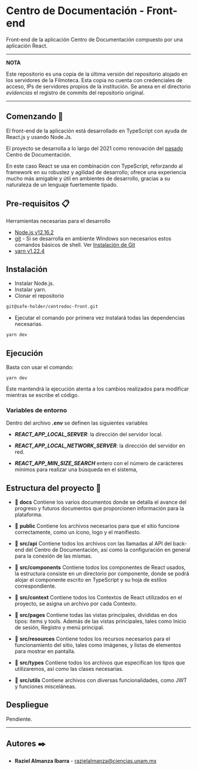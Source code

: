# Centro de Documentación - Front-end
 
Front-end de la aplicación Centro de Documentación compuesto por una aplicación React.


---
**NOTA**

Este repositorio es una copia de la última versión del repositorio alojado en los servidores de la Filmoteca. 
Esta copia no cuenta con credenciales de acceso, IPs de servidores propios de la institución.
Se anexa en el directorio _evidencias_ el registro de commits del repositorio original.

---
 
## Comenzando 🚀

El front-end de la aplicación está desarrollado en TypeScript con ayuda de React.js y usando Node.Js. 
 
El proyecto se desarrolla a lo largo del 2021 como renovación del [pasado](https://132.247.164.43/filmo/centroDocumentacion) Centro de Documentación.
 
En este caso React se usa en combinación con TypeScript, reforzando al framework en su robustez y agilidad de desarrollo; ofrece una experiencia mucho más amigable y útil en ambientes de desarrollo, gracias a su naturaleza de un lenguaje fuertemente tipado.
 
## Pre-requisitos 📋
 
Herramientas necesarias para el desarrollo
 
 - [Node.js v12.16.2](https://nodejs.org/de/blog/release/v12.16.2/)
 - [git](https://git-scm.com/downloads) - Si se desarrolla en ambiente Windows son necesarios estos comandos básicos de shell. Ver [Instalación de Git](https://dgac-conti.atlassian.net/l/c/SeGVPwCY)
 - [yarn v1.22.4](https://classic.yarnpkg.com/en/docs/install#windows-stable)
 
## Instalación
 
- Instalar Node.js.
- Instalar yarn.
- Clonar el repositorio

```bash
git@safe-holder/centrodoc-front.git
```

- Ejecutar el comando por primera vez instalará todas las dependencias necesarias. 
 
```bash 
yarn dev  
```
 
## Ejecución
 
Basta con usar el comando: 
 
``` 
yarn dev  
```
 
Éste mantendrá la ejecución atenta a los cambios realizados para modificar mientras se escribe el código.
 
### Variables de entorno 
 
Dentro del archivo **_.env_** se definen las siguientes variables
 
- **_REACT_APP_LOCAL_SERVER_**: la dirección del servidor local.
- **_REACT_APP_LOCAL_NETWORK_SERVER_**: la dirección del servidor en red. 
 
- **_REACT_APP_MIN_SIZE_SEARCH_** entero con el número de carácteres mínimos para realizar una búsqueda en el sistema,
 
## Estructura del proyecto 📂
 
- 📂 **docs**
 Contiene los varios documentos donde se detalla el avance del progreso y futuros documentos que proporcionen información para la plataforma.
 
- 📂 **public**
 Contiene los archivos necesarios para que el sitio funcione correctamente, como un ícono, logo y el manifiesto.
 
- 📂 **src/api**
 Contiene todos los archivos con las llamadas al API del back-end del Centro de Documentación, así como la configuración en general para la conexión de las mismas.
 
- 📂 **src/components**
 Contiene todos los componentes de React usados, la estructura consiste en un directorio por componente, donde se podrá alojar el componente escrito en TypeScript y su hoja de estilos correspondiente.
 
- 📂 **src/context**
 Contiene todos los Contextos de React utilizados en el proyecto, se asigna un archivo por cada Contexto.
 
- 📂 **src/pages**
 Contiene todas las vistas principales, divididas en dos tipos: items y tools. Además de las vistas principales, tales como Inicio de sesión, Registro y menú principal.
 
- 📂 **src/resources**
Contiene todos los recursos necesarios para el funcionamiento del sitio, tales como imágenes, y listas de elementos para mostrar en pantalla.
 
- 📂 **src/types** 
Contiene todos los archivos que especifican los tipos que utilizaremos, así como las clases necesarias.
 
- 📂 **src/utils**
Contiene archivos con diversas funcionalidades, como JWT y funciones misceláneas.
 
## Despliegue
 
Pendiente.
 
---
 
## Autores ✒️
 
- **Raziel Almanza Ibarra** - <razielalmanza@ciencias.unam.mx>
